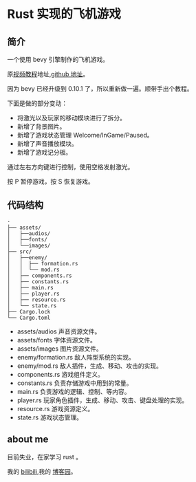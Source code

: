# Rust 实现的飞机游戏

## 简介
一个使用 bevy 引擎制作的飞机游戏。

原[视频教程](https://www.youtube.com/watch?v=j7qHwb7geIM)地址,[github 地址](https://github.com/jeremychone-channel/rust-invaders)。

因为 bevy 已经升级到 0.10.1 了，所以重新做一遍。顺带手出个教程。

下面是做的部分变动：

- 将激光以及玩家的移动模块进行了拆分。
- 新增了背景图片。
- 新增了游戏状态管理 Welcome/InGame/Paused。
- 新增了声音播放模块。
- 新增了游戏记分板。

通过左右方向键进行控制，使用空格发射激光。

按 P 暂停游戏，按 S 恢复游戏。

## 代码结构
```
·
├── assets/
│   ├──audios/
│   ├──fonts/
│   └──images/
├── src/
│   ├──enemy/
│   │  ├── formation.rs
│   │  └── mod.rs
│   ├── components.rs
│   ├── constants.rs
│   ├── main.rs
│   ├── player.rs
│   ├── resource.rs
│   └── state.rs
├── Cargo.lock
└── Cargo.toml
```

- assets/audios 声音资源文件。
- assets/fonts 字体资源文件。
- assets/images 图片资源文件。
- enemy/formation.rs 敌人阵型系统的实现。
- enemy/mod.rs 敌人插件，生成、移动、攻击的实现。
- components.rs 游戏组件定义。
- constants.rs 负责存储游戏中用到的常量。
- main.rs 负责游戏的逻辑、控制、等内容。
- player.rs 玩家角色插件，生成、移动、攻击、键盘处理的实现。
- resource.rs 游戏资源定义。
- state.rs 游戏状态管理。

## about me 
目前失业，在家学习 rust 。

我的 [bilibili](https://space.bilibili.com/259260787),我的 [博客园](https://www.cnblogs.com/SantiagoZhang)。
